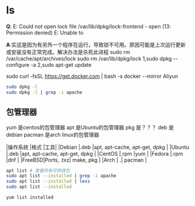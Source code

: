 # ls





**Q**: E: Could not open lock file /var/lib/dpkg/lock-frontend - open (13: Permission denied) E: Unable to 

**A**:实这是因为有另外一个程序在运行，导致锁不可用。原因可能是上次运行更新或安装没有正常完成。解决办法是杀死此进程
sudo rm /var/cache/apt/archives/lock
sudo rm /var/lib/dpkg/lock
1,sudo dpkg --configure -a
2,sudo apt-get update

sudo curl -fsSL https://get.docker.com | bash -s docker --mirror Aliyun

``` bash
sudo dpkg -l
sudo dpkg -l | grep -i apache

```

## 包管理器

yum 是centos的包管理器
apt 是Ubuntu的包管理器
pkg 是？？？
deb 是 debian
pacman  是arch linux的包管理器

|操作系统	|格式	|工具|
|Debian	|.deb	|apt, apt-cache, apt-get, dpkg |
|Ubuntu	|.deb	|apt, apt-cache, apt-get, dpkg |
|CentOS	|.rpm	|yum |
|Fedora	|.rpm	|dnf |
|FreeBSD|Ports, .txz|	make, pkg |
|Arch |   .|	pacman |



``` bash
apt list # 查看所有可获得包
sudo apt list --installed | grep -i apache
sudo apt list --installed | less
sudo apt list --installed

yum list installed 
```